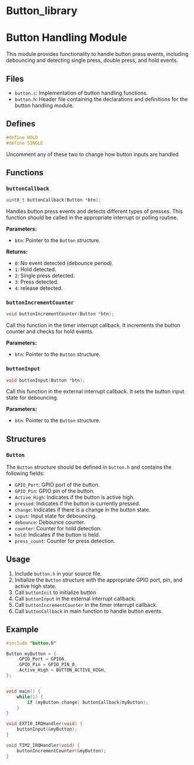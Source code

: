 # Button_library
 
# Button Handling Module

This module provides functionality to handle button press events, including debouncing and detecting single press, double press, and hold events.

## Files

- `button.c`: Implementation of button handling functions.
- `button.h`: Header file containing the declarations and definitions for the button handling module.

## Defines
```c
#define HOLD
#define SINGLE
```
Uncomment any of these two to change how button inputs are handled

## Functions

### `buttonCallback`

```c
uint8_t buttonCallback(Button *btn);
```

Handles button press events and detects different types of presses. This function should be called in the appropriate interrupt or polling routine.

**Parameters:**
- `btn`: Pointer to the `Button` structure.

**Returns:**
- `0`: No event detected (debounce period).
- `1`: Hold detected.
- `2`: Single press detected.
- `3`: Press detected.
- `4`: release detected.


### `buttonIncrementCounter`

```c
void buttonIncrementCounter(Button *btn);
```

Call this function in the timer interrupt callback. It increments the button counter and checks for hold events.

**Parameters:**
- `btn`: Pointer to the `Button` structure.

### `buttonInput`

```c
void buttonInput(Button *btn);
```

Call this function in the external interrupt callback. It sets the button input state for debouncing.

**Parameters:**
- `btn`: Pointer to the `Button` structure.

## Structures

### `Button`

The `Button` structure should be defined in `button.h` and contains the following fields:

- `GPIO_Port`: GPIO port of the button.
- `GPIO_Pin`: GPIO pin of the button.
- `Active_High`: Indicates if the button is active high.
- `pressed`: Indicates if the button is currently pressed.
- `change`: Indicates if there is a change in the button state.
- `input`: Input state for debouncing.
- `debounce`: Debounce counter.
- `counter`: Counter for hold detection.
- `hold`: Indicates if the button is held.
- `press_count`: Counter for press detection.

## Usage

1. Include `button.h` in your source file.
2. Initialize the `Button` structure with the appropriate GPIO port, pin, and active high state.
3. Call `buttonInit` to initialize button
3. Call `buttonInput` in the external interrupt callback.
4. Call `buttonIncrementCounter` in the timer interrupt callback.
5. Call `buttonCallback` in main function to handle button events.

## Example

```c
#include "button.h"

Button myButton = {
    .GPIO_Port = GPIOA,
    .GPIO_Pin = GPIO_PIN_0,
    .Active_High = BUTTON_ACTIVE_HIGH,
};


void main() {
    while(1) {
        if (myButton.change) buttonCallback(myButton);
    }
}

void EXTI0_IRQHandler(void) {
    buttonInput(&myButton);
}

void TIM2_IRQHandler(void) {
    buttonIncrementCounter(&myButton);
}
```